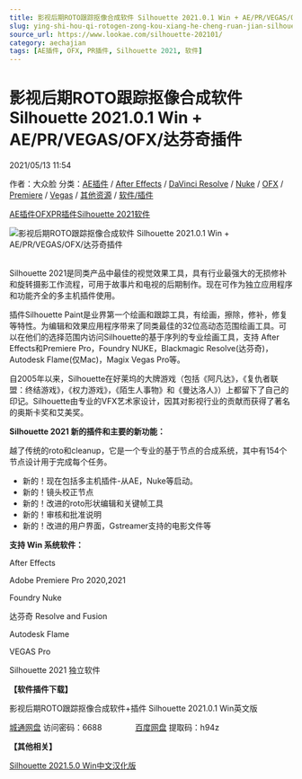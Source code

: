 ```yaml
---
title: 影视后期ROTO跟踪抠像合成软件 Silhouette 2021.0.1 Win + AE/PR/VEGAS/OFX/达芬奇插件
slug: ying-shi-hou-qi-rotogen-zong-kou-xiang-he-cheng-ruan-jian-silhouette-2021-0-1-win-ae-pr-vegas-ofx-da-fen-qi-cha-jian
source_url: https://www.lookae.com/silhouette-202101/
category: aechajian
tags: [AE插件, OFX, PR插件, Silhouette 2021, 软件]
---
```

# 影视后期ROTO跟踪抠像合成软件 Silhouette 2021.0.1 Win + AE/PR/VEGAS/OFX/达芬奇插件

2021/05/13 11:54

作者：大众脸
分类：[AE插件](https://www.lookae.com/after-effects/aechajian/) / [After Effects](https://www.lookae.com/after-effects/) / [DaVinci Resolve](https://www.lookae.com/qitarjcj/resolvezy/) / [Nuke](https://www.lookae.com/qitarjcj/nukezy/) / [OFX](https://www.lookae.com/qitarjcj/ofxzy/) / [Premiere](https://www.lookae.com/qitarjcj/premierezy/) / [Vegas](https://www.lookae.com/qitarjcj/vegaszy/) / [其他资源](https://www.lookae.com/qitarjcj/otherzy/) / [软件/插件](https://www.lookae.com/qitarjcj/)

[AE插件](https://www.lookae.com/tag/ae%e6%8f%92%e4%bb%b6/)[OFX](https://www.lookae.com/tag/ofx/)[PR插件](https://www.lookae.com/tag/pr%e6%8f%92%e4%bb%b6/)[Silhouette 2021](https://www.lookae.com/tag/silhouette-2021/)[软件](https://www.lookae.com/tag/%e8%bd%af%e4%bb%b6/)

![影视后期ROTO跟踪抠像合成软件 Silhouette 2021.0.1 Win + AE/PR/VEGAS/OFX/达芬奇插件](https://www.lookae.com/wp-content/uploads/2021/04/Silhouette-2021-new.jpg "影视后期ROTO跟踪抠像合成软件 Silhouette 2021.0.1 Win + AE/PR/VEGAS/OFX/达芬奇插件-LookAE.com")

[﻿﻿﻿](https://cloud.video.taobao.com//play/u/705956171/p/1/e/6/t/1/308728690015.mp4)  
Silhouette 2021是同类产品中最佳的视觉效果工具，具有行业最强大的无损修补和旋转摄影工作流程，可用于故事片和电视的后期制作。现在可作为独立应用程序和功能齐全的多主机插件使用。

插件Silhouette Paint是业界第一个绘画和跟踪工具，有绘画，擦除，修补，修复等特性。为编辑和效果应用程序带来了同类最佳的32位高动态范围绘画工具。可以在他们的选择范围内访问Silhouette的基于序列的专业绘画工具，支持 After Effects和Premiere Pro，Foundry NUKE，Blackmagic Resolve(达芬奇)，Autodesk Flame(仅Mac)，Magix Vegas Pro等。

自2005年以来，Silhouette在好莱坞的大牌游戏（包括《阿凡达》，《复仇者联盟：终结游戏》，《权力游戏》，《陌生人事物》和《曼达洛人》）上都留下了自己的印记。Silhouette由专业的VFX艺术家设计，因其对影视行业的贡献而获得了著名的奥斯卡奖和艾美奖。

**Silhouette 2021 新的插件和主要的新功能：**

越了传统的roto和cleanup，它是一个专业的基于节点的合成系统，其中有154个节点设计用于完成每个任务。

* 新的！现在包括多主机插件-从AE，Nuke等启动。
* 新的！镜头校正节点
* 新的！改进的roto形状编辑和关键帧工具
* 新的！审核和批准说明
* 新的！改进的用户界面，Gstreamer支持的电影文件等

**支持 Win 系统软件：**

After Effects

Adobe Premiere Pro 2020,2021

Foundry Nuke

达芬奇 Resolve and Fusion

Autodesk Flame

VEGAS Pro

Silhouette 2021 独立软件

**【软件插件下载】**

影视后期ROTO跟踪抠像合成软件+插件 Silhouette 2021.0.1 Win英文版

[城通网盘](https://089u.com/f/680462-495864452-c0177f) 访问密码：6688               [百度网盘](https://pan.baidu.com/s/1AmDuR2kXSoMy9BGQni7afw) 提取码：h94z

**【其他相关】**

[Silhouette 2021.5.0 Win中文汉化版](https://www.lookae.com/silhouette-ch/)
